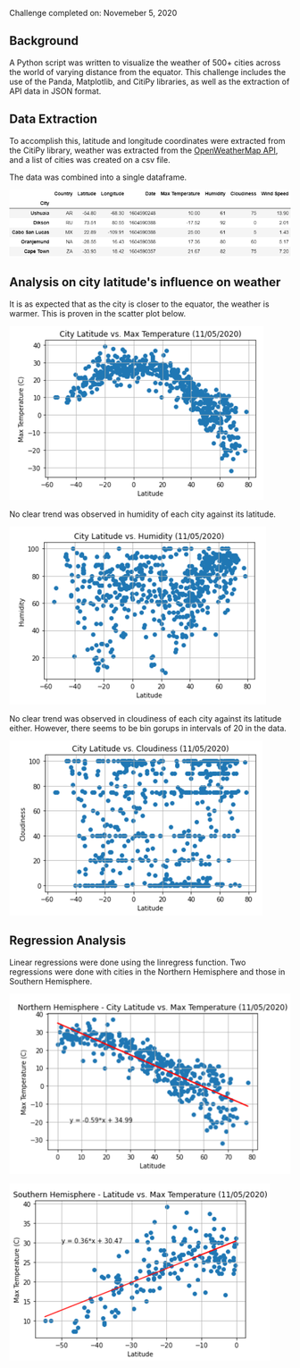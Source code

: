 Challenge completed on: Novemeber 5, 2020

## Background

A Python script was written to visualize the weather of 500+ cities across the world of varying distance from the equator. This challenge includes the use of the Panda, Matplotlib, and CitiPy libraries, as well as the extraction of API data in JSON format. 

## Data Extraction

To accomplish this, latitude and longitude coordinates were extracted from the CitiPy library, weather was extracted from the [OpenWeatherMap API](https://openweathermap.org/api), and a list of cities was created on a csv file. 

The data was combined into a single dataframe. 

![data](Images/data.png)

## Analysis on city latitude's influence on weather

It is as expected that as the city is closer to the equator, the weather is warmer. This is proven in the scatter plot below. 

![Summary](Images/summary1.png)

No clear trend was observed in humidity of each city against its latitude. 

![Summary](Images/summary2.png)

No clear trend was observed in cloudiness of each city against its latitude either. However, there seems to be bin gorups in intervals of 20 in the data.  

![Summary](Images/summary3.png)

## Regression Analysis 

Linear regressions were done using the linregress function. Two regressions were done with cities in the Northern Hemisphere and those in Southern Hemisphere. 

![Summary](Images/summary4.png)

![Summary](Images/summary5.png)
